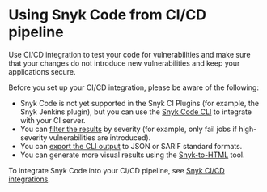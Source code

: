 # Using Snyk Code from CI/CD pipeline

Use CI/CD integration to test your code for vulnerabilities and make sure that your changes do not introduce new vulnerabilities and keep your applications secure.

Before you set up your CI/CD integration, please be aware of the following:

* Snyk Code is not yet supported in the Snyk CI Plugins (for example, the Snyk Jenkins plugin), but you can use the [Snyk Code CLI](https://docs.snyk.io/products/snyk-code/cli-for-snyk-code) to integrate with your CI server.
* You can [filter the results](https://docs.snyk.io/products/snyk-code/cli-for-snyk-code/working-with-the-snyk-code-cli-results/displaying-only-discovered-issues-above-a-specific-severity-level) by severity (for example, only fail jobs if high-severity vulnerabilities are introduced).
* You can [export the CLI output](https://docs.snyk.io/products/snyk-code/cli-for-snyk-code/working-with-the-snyk-code-cli-results/outputting-the-test-results-to-a-json-or-sarif-format-in-the-terminal) to JSON or SARIF standard formats.
* You can generate more visual results using the [Snyk-to-HTML](https://docs.snyk.io/products/snyk-code/cli-for-snyk-code/displaying-the-cli-results-in-an-html-format-using-the-snyk-to-html-feature) tool.

To integrate Snyk Code into your CI/CD pipeline, see [Snyk CI/CD integrations](../../integrations/ci-cd-integrations/).
